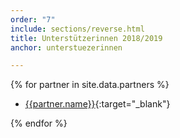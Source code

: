 ```yaml
---
order: "7"
include: sections/reverse.html
title: Unterstützerinnen 2018/2019
anchor: unterstuezerinnen

---
```

{% for partner in site.data.partners %}
- [{{partner.name}}]({{partner.link}}){:target="_blank"}

{% endfor %}